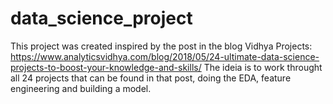 # data_science_project
This project was created inspired by the post in the blog Vidhya Projects:
https://www.analyticsvidhya.com/blog/2018/05/24-ultimate-data-science-projects-to-boost-your-knowledge-and-skills/
The ideia is to work throught all 24 projects that can be found in that post, doing the EDA, feature engineering and building a model.
